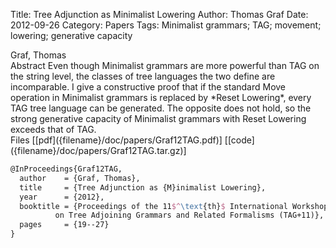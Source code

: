 Title: Tree Adjunction as Minimalist Lowering
Author: Thomas Graf
Date: 2012-09-26
Category: Papers
Tags: Minimalist grammars; TAG; movement; lowering; generative capacity

<div markdown class="authors">
Graf, Thomas
</div>

<div markdown class="abstract">
<span id="abstract-title">Abstract</span>
Even though Minimalist grammars are more powerful than TAG on the string level, the classes of tree languages the two define are incomparable.
I give a constructive proof that if the standard Move operation in Minimalist grammars is replaced by *Reset Lowering*, every TAG tree language can be generated. 
The opposite does not hold, so the strong generative capacity of Minimalist grammars with Reset Lowering exceeds that of TAG.
</div>

<div markdown class="files">
<span id="files-title">Files</span>
[[pdf]({filename}/doc/papers/Graf12TAG.pdf)]
[[code]({filename}/doc/papers/Graf12TAG.tar.gz)]
</div>

~~~latex
@InProceedings{Graf12TAG,
  author	= {Graf, Thomas},
  title		= {Tree Adjunction as {M}inimalist Lowering},
  year		= {2012},
  booktitle	= {Proceedings of the 11$^\text{th}$ International Workshop
		  on Tree Adjoining Grammars and Related Formalisms (TAG+11)},
  pages		= {19--27}
}
~~~
